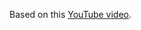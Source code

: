 Based on this [YouTube video](https://www.youtube.com/watch?v=VJ6bK81meu8&ab_channel=MatthewBerman).